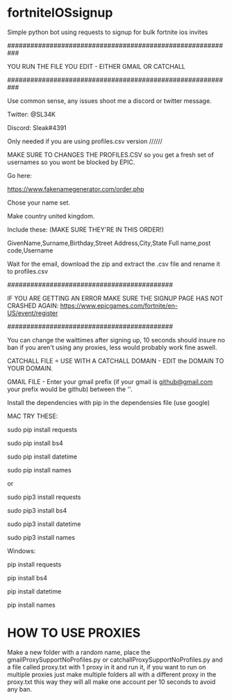 # fortniteIOSsignup
Simple python bot using requests to signup for bulk fortnite ios invites

###########################################################

YOU RUN THE FILE YOU EDIT - EITHER GMAIL OR CATCHALL

###########################################################

Use common sense, any issues shoot me a discord or twitter message.

Twitter: @SL34K

Discord: Sleak#4391

Only needed if you are using profiles.csv version
\/\/\/\/\/\/

MAKE SURE TO CHANGES THE PROFILES.CSV so you get a fresh set of usernames so you wont be blocked by EPIC.

Go here:

https://www.fakenamegenerator.com/order.php

Chose your name set.

Make country united kingdom.

Include these: (MAKE SURE THEY'RE IN THIS ORDER!)

GivenName,Surname,Birthday,Street Address,City,State Full name,post code,Username

Wait for the email, download the zip and extract the .csv file and rename it to profiles.csv


###########################################

IF YOU ARE GETTING AN ERROR MAKE SURE THE SIGNUP PAGE HAS NOT CRASHED AGAIN: https://www.epicgames.com/fortnite/en-US/event/register

###########################################

You can change the waittimes after signing up, 10 seconds should insure no ban if you aren't using any proxies, less would probably work fine aswell.

CATCHALL FILE = USE WITH A CATCHALL DOMAIN - EDIT the DOMAIN TO YOUR DOMAIN.

GMAIL FILE - Enter your gmail prefix (if your gmail is github@gmail.com your prefix would be github) between the ''.

Install the dependencies with pip in the dependensies file (use google)

MAC TRY THESE:

sudo pip install requests

sudo pip install bs4

sudo pip install datetime

sudo pip install names

or

sudo pip3 install requests

sudo pip3 install bs4

sudo pip3 install datetime

sudo pip3 install names

Windows:

pip install requests

pip install bs4

pip install datetime

pip install names

# HOW TO USE PROXIES
Make a new folder with a random name, place the gmailProxySupportNoProfiles.py or catchallProxySupportNoProfiles.py and a file called proxy.txt with 1 proxy in it and run it, if you want to run on multiple proxies just make multiple folders all with a different proxy in the proxy.txt this way they will all make one account per 10 seconds to avoid any ban.
